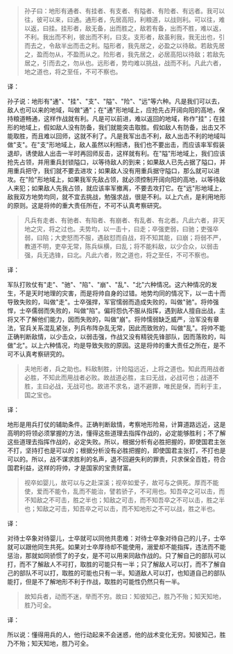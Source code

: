 > 孙子曰：地形有通者、有挂者、有支者、有隘者、有险者、有远者。我可以往，彼可以来，曰通。通形者，先居高阳，利粮道，以战则利。可以往，难以返，曰挂。挂形者，敌无备，出而胜之，敌若有备，出而不胜，难以返，不利。我出而不利，彼出而不利，曰支。支形者，敌虽利我，我无出也，引而去之，令敌半出而击之利。隘形者，我先居之，必盈之以待敌。若敌先居之，盈而勿从，不盈而从之。险形者，我先居之，必居高阳以待敌；若敌先居之，引而去之，勿从也。远形者，势均难以挑战，战而不利。凡此六者，地之道也，将之至任，不可不察也。

译：

孙子说：地形有"通"、"挂"、"支"、"隘"、"险"、"远"等六种。凡是我们可以去，敌人也可以来的地域，叫做"通"；在"通"形地域上，应抢先占开阔向阳的高地，保持粮道畅通，这样作战就有利。凡是可以前进，难以返回的地域，称作"挂"；在挂形的地域上，假如敌人没有防备，我们就能突击取胜。假如敌人有防备，出击又不能取胜，而且难以回师，这就不利了。凡是我军出击不利，敌人出击不利的地域叫做"支"。在"支"形地域上，敌人虽然以利相诱，我们也不要出击，而应该率军假装退却，诱使敌人出击一半时再回师反击，这样就有利。在"隘"形地域上，我们应该抢先占领，并用重兵封锁隘口，以等待敌人的到来；如果敌人已先占据了隘口，并用重兵把守，我们就不要去进攻；如果敌人没有用重兵据守隘口，那么就可以进攻。在"险"形地域上，如果我军先敌占领，就必须控制开阔向阳的高地，以等待敌人来犯；如果敌人先我占领，就应该率军撤离，不要去攻打它。在"远"形地域上，敌我双方地势均同，就不宜去挑战，勉强求战，很是不利。以上六点，是利用地形的原则。这是将帅的重大责任所在，不可不认真考察研究。

> 凡兵有走者、有驰者、有陷者、有崩者、有乱者、有北者。凡此六者，非天地之灾，将之过也。夫势均，以一击十，曰走；卒强吏弱，曰驰；吏强卒弱，曰陷；大吏怒而不服，遇敌怼而自战，将不知其能，曰崩；将弱不严，教道不明，吏卒无常，陈兵纵横，曰乱；将不能料敌，以少合众，以弱击强，兵无选锋，曰北。凡此六者，败之道也，将之至任，不可不察也。

译：

军队打败仗有"走"、"驰"、"陷"、"崩"、"乱"、"北"六种情况。这六种情况的发生，不是天时地理的灾害，而是将帅自身的过错。地势均同的情况下，以一击十而导致失败的，叫做"走"。士卒强捍，军官懦弱而造成失败的，叫做"驰"。将帅强悍，士卒儒弱而失败的，叫做"陷"。偏将怨仇不服从指挥，遇到敌人擅自出战，主将又不了解他们能力，因而失败的，叫做"崩"。将帅懦弱缺乏威严，治军没有章法，官兵关系混乱紧张，列兵布阵杂乱无常，因此而致败的，叫做"乱"。将帅不能正确判断敌情，以少击众，以弱击强，作战又没有精锐先锋部队，因而落败的，叫做"北"。以上六种情况，均是导致失败的原因。这是将帅的重大责任之所在，是不可不认真考察研究的。

> 夫地形者，兵之助也。料敌制胜，计险隘远近，上将之道也。知此而用战者必胜，不知此而用战者必败。故战道必胜，主曰无战，必战可也；战道不胜，主曰必战，无战可也。故进不求名，退不避罪，唯民是保，而利于主，国之宝也。

译：

地形是用兵打仗的辅助条件。正确判断敌情，考察地形险易，计算道路远近，这是高明的将领必须掌握的方法，懂得这些道理去指挥作战的，必定能够胜利；不了解这些道理去指挥作战的，必定失败。所以，根据分析有必胜把握的，即使国君主张不打，坚持打也是可以的；根据分析没有必胜把握的，即使国君主张打，不打也是可以的。所以，战不谋求胜利的名声，退不回避失利的罪责，只求保全百姓，符合国君利益，这样的将帅，才是国家的宝贵财富。

> 视卒如婴儿，故可以与之赴深溪；视卒如爱子，故可与之俱死。厚而不能使，爱而不能令，乱而不能治，譬若骄子，不可用也。知吾卒之可以击，而不知敌之不可击，胜之半也；知敌之可击，而不知吾卒之不可以击，胜之半也；知敌之可击，知吾卒之可以击，而不知地形之不可以战，胜之半也。

译：

对待士卒象对待婴儿，士卒就可以同他共患难：对待士卒象对待自己的儿子，士卒就可以跟他同生共死。如果对士卒厚待却不能使用，溺爱却不能指挥，违法而不能惩治，那就如同骄惯了的子女，是不可以用来同敌作战的。只了解自己的部队可以打，而不了解敌人不可打，取胜的可能只有一半；只了解敌人可以打，而不了解自己的部队不可以打，取胜的可能也只有一半。知道敌人可以打，也知道自己的部队能打，但是不了解地形不利于作战，取胜的可能性仍然只有一半。

> 故知兵者，动而不迷，举而不穷。故曰：知彼知己，胜乃不殆；知天知地，胜乃可全。

译：

所以说：懂得用兵的人，他行动起来不会迷惑，他的战术变化无穷。知彼知己，胜乃不殆；知天知地，胜乃可全。





